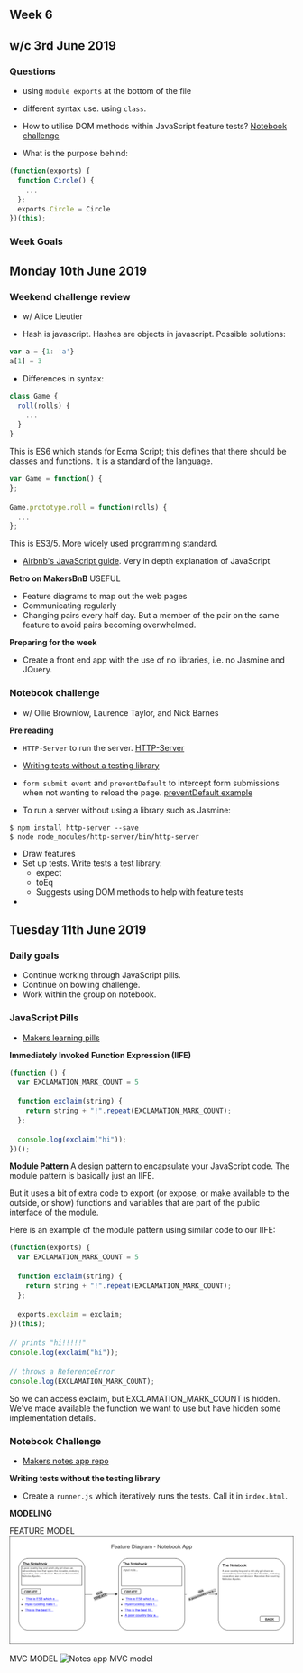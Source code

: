## Week 6
## w/c 3rd June 2019

### Questions

* using `module exports` at the bottom of the file
* different syntax use. using `class`.

* How to utilise DOM methods within JavaScript feature tests? [Notebook challenge](https://github.com/makersacademy/course/blob/master/further_javascript/frontend_single_page_app_guidance.md)

* What is the purpose behind:
```js
(function(exports) {
  function Circle() {
    ...
  };
  exports.Circle = Circle
})(this);
```

### Week Goals

## Monday 10th June 2019

### Weekend challenge review

* w/ Alice Lieutier

* Hash is javascript. Hashes are objects in javascript.
Possible solutions:
```js
var a = {1: 'a'}
a[1] = 3
```

* Differences in syntax:
```js
class Game {
  roll(rolls) {
    ...
  }
}
```
This is ES6 which stands for Ecma Script; this defines that there should be classes and functions. It is a standard of the language.

```js
var Game = function() {
};

Game.prototype.roll = function(rolls) {
  ...
};
```
This is ES3/5. More widely used programming standard.

* [Airbnb's JavaScript guide](https://github.com/airbnb/javascript). Very in depth explanation of JavaScript

**Retro on MakersBnB**
USEFUL
* Feature diagrams to map out the web pages
* Communicating regularly
* Changing pairs every half day. But a member of the pair on the same feature to avoid pairs becoming overwhelmed.

**Preparing for the week**
* Create a front end app with the use of no libraries, i.e. no Jasmine and JQuery.

### Notebook challenge

* w/ Ollie Brownlow, Laurence Taylor, and Nick Barnes

**Pre reading**

* `HTTP-Server` to run the server. [HTTP-Server](https://github.com/makersacademy/course/blob/master/pills/http_server.md)

* [Writing tests without a testing library](https://github.com/makersacademy/course/blob/master/pills/writing_tests_without_a_testing_library.md)

* `form submit event` and `preventDefault` to intercept form submissions when not wanting to reload the page. [preventDefault example](https://developer.mozilla.org/en-US/docs/Web/API/Event/preventDefault)

* To run a server without using a library such as Jasmine:
```
$ npm install http-server --save
$ node node_modules/http-server/bin/http-server
```

- Draw features
- Set up tests. Write tests a test library:
  - expect
  - toEq
  - Suggests using DOM methods to help with feature tests
-

## Tuesday 11th June 2019

### Daily goals

* Continue working through JavaScript pills.
* Continue on bowling challenge.
* Work within the group on notebook.

### JavaScript Pills

* [Makers learning pills](https://github.com/makersacademy/course/blob/master/pills.md)

**Immediately Invoked Function Expression (IIFE)**
```js
(function () {
  var EXCLAMATION_MARK_COUNT = 5

  function exclaim(string) {
    return string + "!".repeat(EXCLAMATION_MARK_COUNT);
  };

  console.log(exclaim("hi"));
})();
```
**Module Pattern**
A design pattern to encapsulate your JavaScript code. The module pattern is basically just an IIFE.

But it uses a bit of extra code to export (or expose, or make available to the outside, or show) functions and variables that are part of the public interface of the module.

Here is an example of the module pattern using similar code to our IIFE:
```js
(function(exports) {
  var EXCLAMATION_MARK_COUNT = 5

  function exclaim(string) {
    return string + "!".repeat(EXCLAMATION_MARK_COUNT);
  };

  exports.exclaim = exclaim;
})(this);

// prints "hi!!!!!"
console.log(exclaim("hi"));

// throws a ReferenceError
console.log(EXCLAMATION_MARK_COUNT);
```
So we can access exclaim, but EXCLAMATION_MARK_COUNT is hidden. We've made available the function we want to use but have hidden some implementation details.

### Notebook Challenge

* [Makers notes app repo](https://github.com/makersacademy/course/tree/master/further_javascript)

**Writing tests without the testing library**

* Create a `runner.js` which iteratively runs the tests. Call it in `index.html`.

**MODELING**

FEATURE MODEL
![Notes app feature model](./images/notes_app_features_diagram.png)

MVC MODEL
![Notes app MVC model](./images/notes_MVC_model.png)